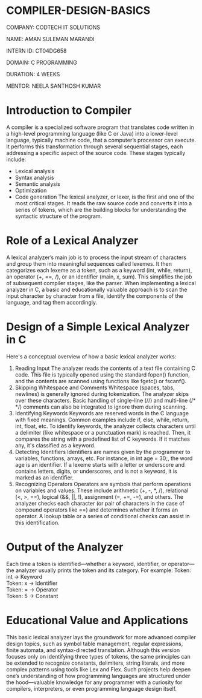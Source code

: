 # COMPILER-DESIGN-BASICS

COMPANY: CODTECH IT SOLUTIONS

NAME: AMAN SULEMAN MARANDI

INTERN ID: CT04DG658

DOMAIN: C PROGRAMMING

DURATION: 4 WEEKS

MENTOR: NEELA SANTHOSH KUMAR



# Introduction to Compiler
A compiler is a specialized software program that translates code written in a high-level programming language (like C or Java) into a lower-level language, typically machine code, that a computer’s processor can execute. It performs this transformation through several sequential stages, each addressing a specific aspect of the source code. These stages typically include:
- Lexical analysis
- Syntax analysis
- Semantic analysis
- Optimization
- Code generation
The lexical analyzer, or lexer, is the first and one of the most critical stages. It reads the raw source code and converts it into a series of tokens, which are the building blocks for understanding the syntactic structure of the program.

# Role of a Lexical Analyzer
A lexical analyzer’s main job is to process the input stream of characters and group them into meaningful sequences called lexemes. It then categorizes each lexeme as a token, such as a keyword (int, while, return), an operator (+, ==, /), or an identifier (main, x, sum). This simplifies the job of subsequent compiler stages, like the parser.
When implementing a lexical analyzer in C, a basic and educationally valuable approach is to scan the input character by character from a file, identify the components of the language, and tag them accordingly.

# Design of a Simple Lexical Analyzer in C
Here's a conceptual overview of how a basic lexical analyzer works:
1. Reading Input
The analyzer reads the contents of a text file containing C code. This file is typically opened using the standard fopen() function, and the contents are scanned using functions like fgetc() or fscanf().
2. Skipping Whitespace and Comments
Whitespace (spaces, tabs, newlines) is generally ignored during tokenization. The analyzer skips over these characters. Basic handling of single-line (//) and multi-line (/* */) comments can also be integrated to ignore them during scanning.
3. Identifying Keywords
Keywords are reserved words in the C language with fixed meanings. Common examples include if, else, while, return, int, float, etc.
To identify keywords, the analyzer collects characters until a delimiter (like whitespace or a punctuation mark) is reached. Then, it compares the string with a predefined list of C keywords. If it matches any, it's classified as a keyword.
4. Detecting Identifiers
Identifiers are names given by the programmer to variables, functions, arrays, etc. For instance, in int age = 30;, the word age is an identifier.
If a lexeme starts with a letter or underscore and contains letters, digits, or underscores, and is not a keyword, it is marked as an identifier.
5. Recognizing Operators
Operators are symbols that perform operations on variables and values. These include arithmetic (+, -, *, /), relational (<, >, ==), logical (&&, ||, !), assignment (=, +=, -=), and others.
The analyzer checks each character (or pair of characters in the case of compound operators like ==) and determines whether it forms an operator. A lookup table or a series of conditional checks can assist in this identification.

# Output of the Analyzer
Each time a token is identified—whether a keyword, identifier, or operator—the analyzer usually prints the token and its category. For example:
Token: int        → Keyword  
Token: x          → Identifier  
Token: =          → Operator  
Token: 5          → Constant  



# Educational Value and Applications
This basic lexical analyzer lays the groundwork for more advanced compiler design topics, such as symbol table management, regular expressions, finite automata, and syntax-directed translation. Although this version focuses only on identifying three types of tokens, the same principles can be extended to recognize constants, delimiters, string literals, and more complex patterns using tools like Lex and Flex.
Such projects help deepen one’s understanding of how programming languages are structured under the hood—valuable knowledge for any programmer with a curiosity for compilers, interpreters, or even programming language design itself.


